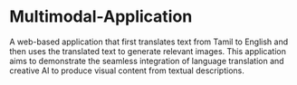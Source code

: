 # Multimodal-Application
A web-based application that first translates text from Tamil to English and then  uses the translated text to generate relevant images. This application aims to demonstrate the  seamless integration of language translation and creative AI to produce visual content from  textual descriptions.
